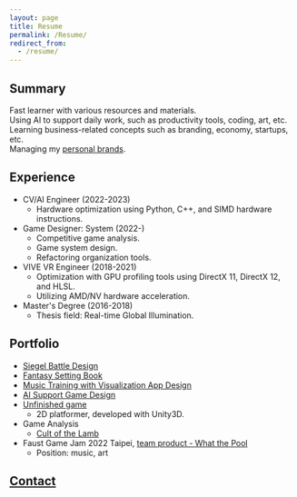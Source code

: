 ```yaml
---
layout: page
title: Resume
permalink: /Resume/
redirect_from:
  - /resume/
---
```


## Summary
Fast learner with various resources and materials.  
Using AI to support daily work, such as productivity tools, coding, art, etc.  
Learning business-related concepts such as branding, economy, startups, etc.  
Managing my [personal brands](/About).

## Experience
* CV/AI Engineer (2022-2023)
  * Hardware optimization using Python, C++, and SIMD hardware instructions.
* Game Designer: System (2022-)
  * Competitive game analysis.
  * Game system design.
  * Refactoring organization tools.
* VIVE VR Engineer (2018-2021)
  * Optimization with GPU profiling tools using DirectX 11, DirectX 12, and HLSL.
  * Utilizing AMD/NV hardware acceleration.
* Master's Degree (2016-2018)
  * Thesis field: Real-time Global Illumination.

## Portfolio
* [Siegel Battle Design](/SettingBook/resume/Siegel%20Battle/Designs)
* [Fantasy Setting Book](/SettingBook)
* [Music Training with Visualization App Design](https://github.com/posetmage/-app-)
* [AI Support Game Design](/StM4H4/)
* [Unfinished game](https://youtu.be/M7fq31j2F1I)
  * 2D platformer, developed with Unity3D.
* Game Analysis
  * [Cult of the Lamb](/SettingBook/resume/CompetitiveAnalysis/Cult%20of%20the%20Lamb)
* Faust Game Jam 2022 Taipei, [team product - What the Pool](https://yanagiragi.itch.io/what-the-pool)
  * Position: music, art

## [Contact](/Contact)